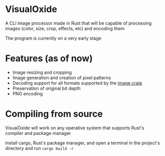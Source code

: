 # VisualOxide
A CLI image processor made in Rust that will be capable of processing images (color, size, crop, effects, etc) and encoding them

The program is currently on a very early stage

# Features (as of now)
- Image resizing and cropping
- Image generation and creation of pixel patterns
- Decoding support for all formats supported by the [image crate](https://crates.io/crates/image)
- Preservation of original bit depth
- PNG encoding

# Compiling from source
VisualOxide will work on any operative system that supports Rust's compiler and package manager

Install cargo, Rust's package manager, and open a terminal in the project's directory and run ``` cargo build -r ```
